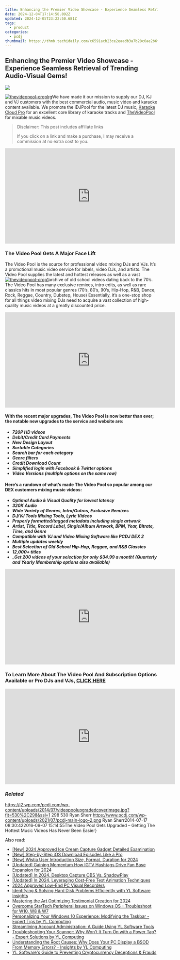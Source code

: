 ```yaml
---
title: Enhancing the Premier Video Showcase - Experience Seamless Retrieval of Trending Audio-Visual Gems!
date: 2024-12-04T17:14:58.892Z
updated: 2024-12-05T23:22:50.681Z
tags:
  - product
categories:
  - pcdj
thumbnail: https://thmb.techidaily.com/c6591acb23ce2eaadb3a7b28c6ae2b6f75e1be51903da30b25fcaaa8ed089bda.jpg
---
```


## Enhancing the Premier Video Showcase - Experience Seamless Retrieval of Trending Audio-Visual Gems!

[![](https://i2.wp.com/pcdj.com/wp-content/uploads/2014/07/videopoolupgradedcoverimage.jpg?resize=530%2C270&ssl=1)](https://i2.wp.com/pcdj.com/wp-content/uploads/2014/07/videopoolupgradedcoverimage.jpg?fit=530%2C298&ssl=1 "videopoolupgradedcoverimage")

[![thevideopool-croplrg](https://i0.wp.com/www.pcdj.com/wp-content/uploads/2014/07/thevideopool-croplrg-300x153.jpg?resize=300%2C153&ssl=1)](https://i0.wp.com/www.pcdj.com/wp-content/uploads/2014/07/thevideopool-croplrg.jpg?ssl=1)We have made it our mission to supply our DJ, KJ and VJ customers with the best commercial audio, music video and karaoke content available. We promote the iDJPool for the latest DJ music, [Karaoke Cloud Pro](https://tools.techidaily.com/pcdj/products/) for an excellent core library of karaoke tracks and [TheVideoPool](https://tools.techidaily.com/pcdj/products/) for mixable music videos.

>  Disclaimer: This post includes affiliate links
>
>  If you click on a link and make a purchase, I may receive a commission at no extra cost to you.
>

<!-- affiliate ads begin -->
<iframe width="560" height="315" src="https://www.youtube.com/embed/8Y-k_3N-0OI?si=1J-aFBXLJl5b3x4h" title="YouTube video player" frameborder="0" allow="accelerometer; autoplay; clipboard-write; encrypted-media; gyroscope; picture-in-picture; web-share" referrerpolicy="strict-origin-when-cross-origin" allowfullscreen></iframe>
<!-- affiliate ads end -->

### The Video Pool Gets A Major Face Lift

The Video Pool is the source for professional video mixing DJs and VJs. It’s a promotional music video service for labels, video DJs, and artists. The Video Pool supplies the latest and hottest releases as well as a vast [![thevideopool-crop1](https://i0.wp.com/www.pcdj.com/wp-content/uploads/2014/07/thevideopool-crop1-300x300.jpg?resize=300%2C300&ssl=1)](https://i1.wp.com/www.pcdj.com/wp-content/uploads/2014/07/thevideopool-crop1.jpg?ssl=1)archive of old school videos dating back to the 70’s. The Video Pool has many exclusive remixes, intro edits, as well as rare classics hits in most popular genres (70’s, 80’s, 90’s, Hip-Hop, R&B, Dance, Rock, Reggae, Country, Dubstep, House) Essentially, it’s a one-stop shop for all things video mixing DJs need to acquire a vast collection of high-quality music videos at a greatly discounted price. 

<!-- affiliate ads begin -->
<iframe width="560" height="315" src="https://www.youtube.com/embed/djPqRkskaBo?si=O6FEI-KVW0HwN417" title="YouTube video player" frameborder="0" allow="accelerometer; autoplay; clipboard-write; encrypted-media; gyroscope; picture-in-picture; web-share" referrerpolicy="strict-origin-when-cross-origin" allowfullscreen></iframe>
<!-- affiliate ads end -->

#### With the recent major upgrades, The Video Pool is now better than ever; the notable new upgrades to the service and website are:

* _**720P HD videos**_
* _**Debit/Credit Card Payments**_
* _**New Design Layout**_
* _**Sortable Categories**_
* _**Search bar for each category**_
* _**Genre filters**_
* _**Credit Download Count**_
* _**Simplified login with Facebook & Twitter options**_
* _**Video Versions (multiple options on the same row)**_

#### Here’s a rundown of what’s made The Video Pool so popular among our DEX customers mixing music videos:

* _**Optimal Audio & Visual Quality for lowest latency**_
* _**320K Audio**_
* _**Wide Variety of Genres, Intro/Outros, Exclusive Remixes**_
* _**DJ/VJ Tools Mixing Tools, Lyric Videos**_
* _**Properly formatted/tagged metadata including single artwork**_
* _**Artist, Title, Record Label, Single/Album Artwork, BPM, Year, Bitrate, Time, and Genre**_
* _**Compatible with VJ and Video Mixing Software like PCDJ DEX 2**_
* _**Multiple updates weekly**_
* _**Best Selection of Old School Hip-Hop, Reggae, and R&B Classics**_
* _**12,000+ titles**_
* __**Get 200 videos of your selection for only $34.99 a month! (Quarterly and Yearly Membership options also available)**_

<!-- affiliate ads begin -->
<iframe width="560" height="315" src="https://www.youtube.com/embed/h5uImbOWmTg?si=z4kP-R0QbXbBAJTa" title="YouTube video player" frameborder="0" allow="accelerometer; autoplay; clipboard-write; encrypted-media; gyroscope; picture-in-picture; web-share" referrerpolicy="strict-origin-when-cross-origin" allowfullscreen></iframe>
<!-- affiliate ads end -->

### To Learn More About The Video Pool And Subscription Options Available or Pro DJs and VJs, [CLICK HERE](http://www.thevideopool.com/?ap%5Fid=PCDJ)

<!-- affiliate ads begin -->
<iframe width="560" height="315" src="https://www.youtube.com/embed/xIP8ktrmOdg?si=zRnjbGzM6PDx2jCq" title="YouTube video player" frameborder="0" allow="accelerometer; autoplay; clipboard-write; encrypted-media; gyroscope; picture-in-picture; web-share" referrerpolicy="strict-origin-when-cross-origin" allowfullscreen></iframe>
<!-- affiliate ads end -->

### _Related_

https://i2.wp.com/pcdj.com/wp-content/uploads/2014/07/videopoolupgradedcoverimage.jpg?fit=530%2C298&ssl=1 298 530 Ryan Sherr https://www.pcdj.com/wp-content/uploads/2021/07/pcdj-main-logo-2.png Ryan Sherr2014-07-17 08:30:422016-09-07 15:14:55The Video Pool Gets Upgraded – Getting The Hottest Music Videos Has Never Been Easier}

<ins class="adsbygoogle"
     style="display:block"
     data-ad-format="autorelaxed"
     data-ad-client="ca-pub-7571918770474297"
     data-ad-slot="1223367746"></ins>

<ins class="adsbygoogle"
     style="display:block"
     data-ad-client="ca-pub-7571918770474297"
     data-ad-slot="8358498916"
     data-ad-format="auto"
     data-full-width-responsive="true"></ins>

<span class="atpl-alsoreadstyle">Also read:</span>
<div><ul>
<li><a href="https://screen-activity-recording.techidaily.com/new-2024-approved-ice-cream-capture-gadget-detailed-examination/"><u>[New] 2024 Approved Ice Cream Capture Gadget Detailed Examination</u></a></li>
<li><a href="https://extra-support.techidaily.com/new-step-by-step-ios-download-episodes-like-a-pro/"><u>[New] Step-by-Step iOS Download Episodes Like a Pro</u></a></li>
<li><a href="https://facebook-video-recording.techidaily.com/new-wistia-user-introduction-size-format-duration-for-2024/"><u>[New] Wistia User Introduction Size, Format, Duration for 2024</u></a></li>
<li><a href="https://instagram-video-recordings.techidaily.com/updated-gaining-momentum-how-igtv-hashtags-drive-fan-base-expansion-for-2024/"><u>[Updated] Gaining Momentum How IGTV Hashtags Drive Fan Base Expansion for 2024</u></a></li>
<li><a href="https://screen-video-capture.techidaily.com/updated-in-2024-desktop-capture-obs-vs-shadowplay/"><u>[Updated] In 2024, Desktop Capture OBS Vs. ShadowPlay</u></a></li>
<li><a href="https://fox-links.techidaily.com/updated-in-2024-leveraging-cost-free-text-animation-techniques/"><u>[Updated] In 2024, Leveraging Cost-Free Text Animation Techniques</u></a></li>
<li><a href="https://screen-recording.techidaily.com/2024-approved-low-end-pc-visual-recorders/"><u>2024 Approved Low-End PC Visual Recorders</u></a></li>
<li><a href="https://discover-bits.techidaily.com/identifying-and-solving-hard-disk-problems-efficiently-with-yl-software-insights/"><u>Identifying & Solving Hard Disk Problems Efficiently with YL Software Insights</u></a></li>
<li><a href="https://extra-support.techidaily.com/mastering-the-art-optimizing-testimonial-creation-for-2024/"><u>Mastering the Art Optimizing Testimonial Creation for 2024</u></a></li>
<li><a href="https://hardware-updates.techidaily.com/overcome-startech-peripheral-issues-on-windows-os-troubleshoot-for-w10-w8-and-w7/"><u>Overcome StarTech Peripheral Issues on Windows OS - Troubleshoot for W10, W8 & W7</u></a></li>
<li><a href="https://discover-bits.techidaily.com/personalizing-your-windows-10-experience-modifying-the-taskbar-expert-tips-by-yl-computing/"><u>Personalizing Your Windows 10 Experience: Modifying the Taskbar - Expert Tips by YL Computing</u></a></li>
<li><a href="https://discover-bits.techidaily.com/streamlining-account-administration-a-guide-using-yl-software-tools/"><u>Streamlining Account Administration: A Guide Using YL Software Tools</u></a></li>
<li><a href="https://discover-bits.techidaily.com/troubleshooting-your-scanner-why-wont-it-turn-on-with-a-power-tap-expert-solutions-by-yl-computing/"><u>Troubleshooting Your Scanner: Why Won't It Turn On with a Power Tap? - Expert Solutions by YL Computing</u></a></li>
<li><a href="https://discover-bits.techidaily.com/understanding-the-root-causes-why-does-your-pc-display-a-bsod-from-memory-errors-insights-by-yl-computing/"><u>Understanding the Root Causes: Why Does Your PC Display a BSOD From Memory Errors? - Insights by YL Computing</u></a></li>
<li><a href="https://discover-bits.techidaily.com/yl-softwares-guide-to-preventing-cryptocurrency-deceptions-and-frauds/"><u>YL Software's Guide to Preventing Cryptocurrency Deceptions & Frauds</u></a></li>
</ul></div>

